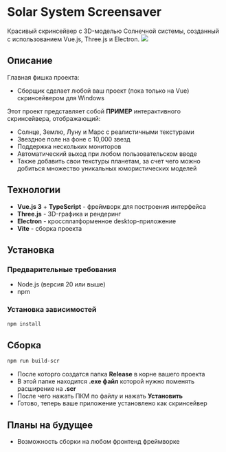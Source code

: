 # Solar System Screensaver

Красивый скринсейвер с 3D-моделью Солнечной системы, созданный с использованием Vue.js, Three.js и Electron.
![](https://i.imgur.com/E0DMgEN.png)

## Описание

Главная фишка проекта:
- Сборщик сделает любой ваш проект (пока только на Vue) скринсейвером для Windows

Этот проект представляет собой **ПРИМЕР** интерактивного скринсейвера, отображающий:

- Солнце, Землю, Луну и Марс с реалистичными текстурами
- Звездное поле на фоне с 10,000 звезд
- Поддержка нескольких мониторов
- Автоматический выход при любом пользовательском вводе
- Также добавить свои текстуры планетам, за счет чего можно добиться множество уникальных юмористических моделей

## Технологии

- **Vue.js 3** + **TypeScript** - фреймворк для построения интерфейса
- **Three.js** - 3D-графика и рендеринг
- **Electron** - кроссплатформенное desktop-приложение
- **Vite** - сборка проекта

## Установка

### Предварительные требования

- Node.js (версия 20 или выше)
- npm

### Установка зависимостей

```bash
npm install
```

## Cборка

```bash
npm run build-scr
```

- После которго создатся папка **Release** в корне вашего проекта
- В этой папке находится **.exe файл** которой нужно поменять расширение на **.scr**
- После чего нажать ПКМ по файлу и нажать **Установить**
- Готово, теперь ваше приложение установлено как скринсейвер

## Планы на будущее

- Возможность сборки на любом фронтенд фреймворке